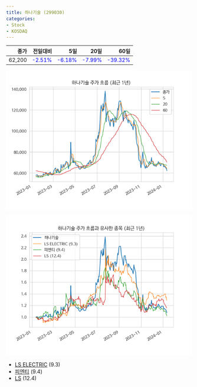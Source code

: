 ```yaml
---
title: 하나기술 (299030)
categories:
- Stock
- KOSDAQ
---
```


|종가|전일대비|5일|20일|60일|
|---:|-------:|--:|---:|---:|
|62,200|<span style="color: blue">-2.51%</span>|<span style="color: blue">-6.18%</span>|<span style="color: blue">-7.99%</span>|<span style="color: blue">-39.32%</span>|


<!-- more -->

![299030](/assets/images/stock/299030.png)

![299030](/assets/images/stock/299030_sim.png)

- [LS ELECTRIC](/010120/) (9.3)
- [피엔티](/137400/) (9.4)
- [LS](/006260/) (12.4)